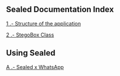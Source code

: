 ## Sealed Documentation Index

[1 .- Structure of the application ](STRUCTURE.md)

[2 .- StegoBox Class](STEGOBOX.md)

## Using Sealed

[A .- Sealed x WhatsApp](SxWA.md)
